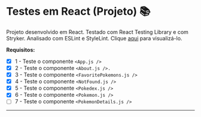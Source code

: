 # Testes em React (Projeto) 📚

Projeto desenvolvido em React. Testado com  React Testing Library e com Stryker. Analisado com ESLint e StyleLint. Clique [aqui](https://tiagordebarros.github.io/projetos/testes-em-react/index.html) para visualizá-lo.

**Requisitos:**

- [x] 1 - Teste o componente `<App.js />`
- [x] 2 - Teste o componente `<About.js />.`
- [x] 3 - Teste o componente `<FavoritePokemons.js />`
- [x] 4 - Teste o componente `<NotFound.js />`
- [x] 5 - Teste o componente `<Pokedex.js />`
- [x] 6 - Teste o componente `<Pokemon.js />`
- [ ] 7 - Teste o componente `<PokemonDetails.js />`

---

